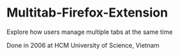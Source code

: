 # Multitab-Firefox-Extension

Explore how users manage multiple tabs at the same time

Done in 2006 at HCM University of Science, Vietnam
